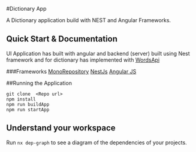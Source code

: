 #Dictionary App

A Dictionary application build with NEST and Angular Frameworks.

## Quick Start & Documentation
UI Application has built with angular and backend (server) built using Nest framework and for dictionary has implemented with [WordsApi](https://www.wordsapi.com/)

###Frameworks
[MonoRepository](https://nx.dev/angular)
[NestJs](https://docs.nestjs.com/)
[Angular JS](https://angular.io/docs)

##Running the Application

    git clone  <Repo url>
    npm install
    npm run buildApp
    npm run startApp

## Understand your workspace

Run `nx dep-graph` to see a diagram of the dependencies of your projects.